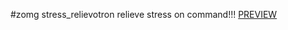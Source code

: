 #zomg stress_relievotron
relieve stress on command!!!
<a href = "https://rawgit.com/vladinfolink/stress_relievotron/master/index.html">PREVIEW</a>
